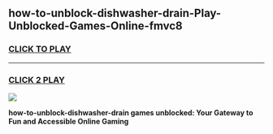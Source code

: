 
## how-to-unblock-dishwasher-drain-Play-Unblocked-Games-Online-fmvc8
<h3>
<a href="https://premium76.site?title=how-to-unblock-dishwasher-drain&ref=25A">CLICK TO PLAY</a></h3>
<hr>

<h3>
<a href="https://premium76.site?title=how-to-unblock-dishwasher-drain&ref=25A">CLICK 2 PLAY</a>
  
</h3>

<a href="https://premium76.site?title=how-to-unblock-dishwasher-drain&ref=25A"><img src="https://clearcache.store/games.png"></a>


**how-to-unblock-dishwasher-drain games unblocked: Your Gateway to Fun and Accessible Online Gaming**
